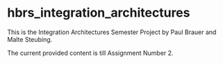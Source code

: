 # hbrs_integration_architectures

This is the Integration Architectures Semester Project by Paul Brauer and Malte Steubing.

The current provided content is till Assignment Number 2.

